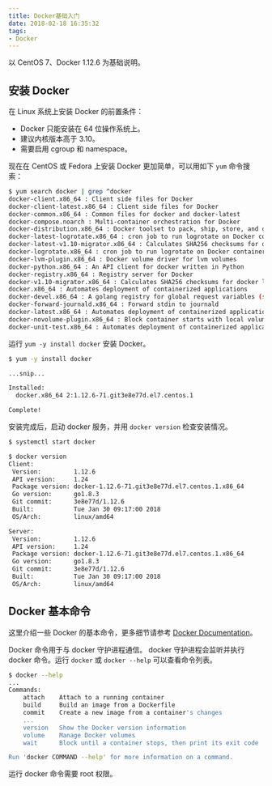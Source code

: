 ```yaml
---
title: Docker基础入门
date: 2018-02-18 16:35:32
tags:
- Docker
---
```

以 CentOS 7、Docker 1.12.6 为基础说明。

## 安装 Docker

在 Linux 系统上安装 Docker 的前置条件：

- Docker 只能安装在 64 位操作系统上。
- 建议内核版本高于 3.10。
- 需要启用 cgroup 和 namespace。

现在在 CentOS 或 Fedora 上安装 Docker 更加简单，可以用如下 `yum` 命令搜索：

```bash
$ yum search docker | grep ^docker
docker-client.x86_64 : Client side files for Docker
docker-client-latest.x86_64 : Client side files for Docker
docker-common.x86_64 : Common files for docker and docker-latest
docker-compose.noarch : Multi-container orchestration for Docker
docker-distribution.x86_64 : Docker toolset to pack, ship, store, and deliver
docker-latest-logrotate.x86_64 : cron job to run logrotate on Docker containers
docker-latest-v1.10-migrator.x86_64 : Calculates SHA256 checksums for docker
docker-logrotate.x86_64 : cron job to run logrotate on Docker containers
docker-lvm-plugin.x86_64 : Docker volume driver for lvm volumes
docker-python.x86_64 : An API client for docker written in Python
docker-registry.x86_64 : Registry server for Docker
docker-v1.10-migrator.x86_64 : Calculates SHA256 checksums for docker layer
docker.x86_64 : Automates deployment of containerized applications
docker-devel.x86_64 : A golang registry for global request variables (source
docker-forward-journald.x86_64 : Forward stdin to journald
docker-latest.x86_64 : Automates deployment of containerized applications
docker-novolume-plugin.x86_64 : Block container starts with local volumes
docker-unit-test.x86_64 : Automates deployment of containerized applications -
```

运行 `yum -y install docker` 安装 Docker。

```bash
$ yum -y install docker

...snip...

Installed:
  docker.x86_64 2:1.12.6-71.git3e8e77d.el7.centos.1                                                                                                                      

Complete!

```

安装完成后，启动 docker 服务，并用 `docker version` 检查安装情况。

```bash
$ systemctl start docker

$ docker version
Client:
 Version:         1.12.6
 API version:     1.24
 Package version: docker-1.12.6-71.git3e8e77d.el7.centos.1.x86_64
 Go version:      go1.8.3
 Git commit:      3e8e77d/1.12.6
 Built:           Tue Jan 30 09:17:00 2018
 OS/Arch:         linux/amd64

Server:
 Version:         1.12.6
 API version:     1.24
 Package version: docker-1.12.6-71.git3e8e77d.el7.centos.1.x86_64
 Go version:      go1.8.3
 Git commit:      3e8e77d/1.12.6
 Built:           Tue Jan 30 09:17:00 2018
 OS/Arch:         linux/amd64
```

## Docker 基本命令

这里介绍一些 Docker 的基本命令，更多细节请参考 [Docker Documentation](https://docs.docker.com/engine/reference/commandline/docker/)。

Docker 命令用于与 docker 守护进程通信。
docker 守护进程会监听并执行 docker 命令。运行 `docker` 或 `docker --help` 可以查看命令列表。

```bash
$ docker --help
...
Commands:
    attach    Attach to a running container
    build     Build an image from a Dockerfile
    commit    Create a new image from a container's changes
    ...
    version   Show the Docker version information
    volume    Manage Docker volumes
    wait      Block until a container stops, then print its exit code

Run 'docker COMMAND --help' for more information on a command.
```

运行 docker 命令需要 root 权限。
